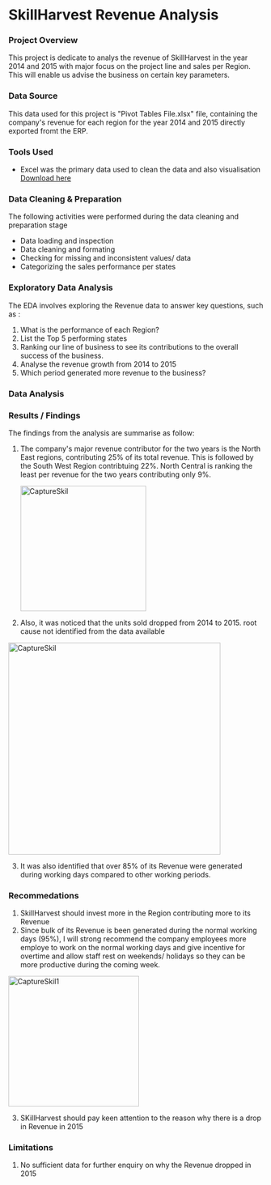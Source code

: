 # SkillHarvest Revenue Analysis

### Project Overview

This project is dedicate to analys the revenue of SkillHarvest in the year 2014 and 2015 with major focus on the project line and sales per Region. This will enable us advise the business on certain key parameters.

### Data Source

This data used for this project is "Pivot Tables File.xlsx" file, containing the company's revenue for each region for the year 2014 and 2015 directly exported fromt the ERP.

### Tools Used

- Excel was the primary data used to clean the data and also visualisation [Download here](https://www.microsoft.com/en-us/microsoft-365/excel?ocid=ORSEARCH_Bing&msockid=016f9e77d8656e9b39578a99dc6568dc)

### Data Cleaning & Preparation

The following activities were performed during the data cleaning and preparation stage

- Data loading and inspection
- Data cleaning and formating
- Checking for missing and inconsistent values/ data
- Categorizing the sales performance per states

### Exploratory Data Analysis

The EDA involves exploring the Revenue data to answer key questions, such as :

1. What is the performance of each Region?
2. List the Top 5 performing states
3. Ranking our line of business to see its contributions to the overall success of the business.
4. Analyse the revenue growth from 2014 to 2015
5. Which period generated more revenue to the business?

### Data Analysis


### Results / Findings

The findings from the analysis are summarise as follow:

 1. The company's major revenue contributor for the two years is the North East regions, contributing 25% of its total revenue. This is followed by the South West Region contribtuing 22%. North Central is ranking the least per revenue for the two years contributing only 9%.
    
    <img width="248" alt="CaptureSkil" src="https://github.com/user-attachments/assets/997d20b5-17bc-43cd-897a-4ee86bd5684a">
 2. Also, it was noticed that the units sold dropped from 2014 to 2015. root cause not identified from the data available
<img width="419" alt="CaptureSkil" src="https://github.com/user-attachments/assets/72321cd8-3c5b-400a-9eec-bbc4a6b69067">

    
 3. It was also identified that over 85% of its Revenue were generated during working days compared to other working periods.



### Recommedations

 1. SkillHarvest should invest more in the Region contributing more to its Revenue
 2. Since bulk of its Revenue is been generated during the normal working days (95%), I will strong recommend the company employees more employe to work on the normal working days and give incentive for overtime and allow staff rest on weekends/ holidays so they can be more productive during the coming week.

   <img width="258" alt="CaptureSkil1" src="https://github.com/user-attachments/assets/ca4ba593-4f07-4725-af43-a73b68b83424">

 3. SKillHarvest should pay keen attention to the reason why there is a drop in Revenue in 2015

### Limitations

 1. No sufficient data for further enquiry on why the Revenue dropped in 2015

  
